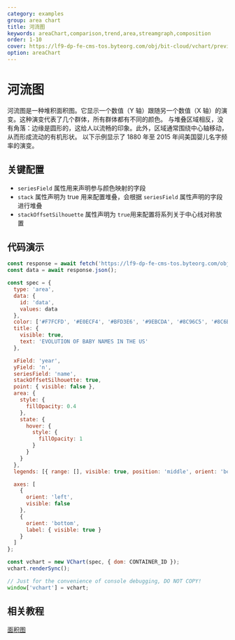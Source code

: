 ```yaml
---
category: examples
group: area chart
title: 河流图
keywords: areaChart,comparison,trend,area,streamgraph,composition
order: 1-10
cover: https://lf9-dp-fe-cms-tos.byteorg.com/obj/bit-cloud/vchart/preview/area-chart/stream-graph.png
option: areaChart
---
```


# 河流图

河流图是一种堆积面积图。它显示一个数值（Y 轴）跟随另一个数值（X 轴）的演变。这种演变代表了几个群体，所有群体都有不同的颜色。
与堆叠区域相反，没有角落：边缘是圆形的，这给人以流畅的印象。此外，区域通常围绕中心轴移动，从而形成流动的有机形状。
以下示例显示了 1880 年至 2015 年间美国婴儿名字频率的演变。

## 关键配置

- `seriesField` 属性用来声明参与颜色映射的字段
- `stack` 属性声明为 true 用来配置堆叠，会根据 `seriesField` 属性声明的字段进行堆叠
- `stackOffsetSilhouette` 属性声明为 `true`用来配置将系列关于中心线对称放置

## 代码演示

```javascript livedemo
const response = await fetch('https://lf9-dp-fe-cms-tos.byteorg.com/obj/bit-cloud/stream-graph-data.json');
const data = await response.json();

const spec = {
  type: 'area',
  data: {
    id: 'data',
    values: data
  },
  color: ['#F7FCFD', '#E0ECF4', '#BFD3E6', '#9EBCDA', '#8C96C5', '#8C6BB1', '#88419D', '#810F7C', '#4D004A'],
  title: {
    visible: true,
    text: 'EVOLUTION OF BABY NAMES IN THE US'
  },

  xField: 'year',
  yField: 'n',
  seriesField: 'name',
  stackOffsetSilhouette: true,
  point: { visible: false },
  area: {
    style: {
      fillOpacity: 0.4
    },
    state: {
      hover: {
        style: {
          fillOpacity: 1
        }
      }
    }
  },
  legends: [{ range: [], visible: true, position: 'middle', orient: 'bottom' }],

  axes: [
    {
      orient: 'left',
      visible: false
    },
    {
      orient: 'bottom',
      label: { visible: true }
    }
  ]
};

const vchart = new VChart(spec, { dom: CONTAINER_ID });
vchart.renderSync();

// Just for the convenience of console debugging, DO NOT COPY!
window['vchart'] = vchart;
```

## 相关教程

[面积图](link)
